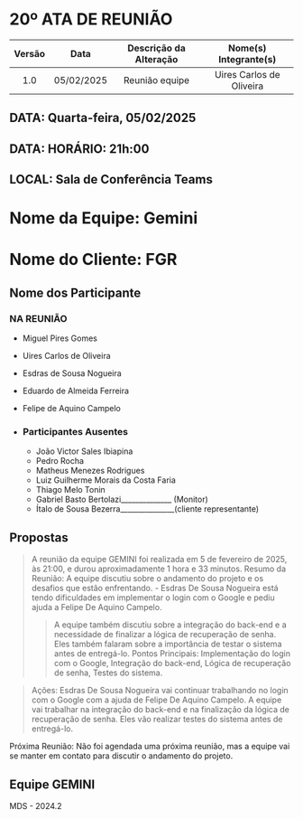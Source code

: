 # 20º ATA DE REUNIÃO

| Versão | Data | Descrição da Alteração | Nome(s) Integrante(s) |
| :----: | :--: | :--------------------: | :-------------------: |
| 1.0 | 05/02/2025 | Reunião equipe | Uires Carlos de Oliveira |

## DATA:    Quarta-feira, 05/02/2025
## DATA:    HORÁRIO:    21h:00  
## LOCAL:   Sala de Conferência Teams

# Nome da Equipe: Gemini
# Nome do Cliente: FGR

##  Nome dos Participante

### NA REUNIÃO

* Miguel Pires Gomes
* Uires Carlos de Oliveira
* Esdras de Sousa Nogueira
* Eduardo de Almeida Ferreira
* Felipe de Aquino Campelo

* ### Participantes Ausentes

    * João Victor Sales Ibiapina 
    * Pedro Rocha
    * Matheus Menezes Rodrigues
    * Luiz Guilherme Morais da Costa Faria
    * Thiago Melo Tonin
    * Gabriel Basto Bertolazi______________ (Monitor)
    * Ítalo de Sousa Bezerra_______________(cliente representante)
    
         
## Propostas

> A reunião da equipe GEMINI foi realizada em 5 de fevereiro de 2025, às 21:00, e durou aproximadamente 1 hora e 33 minutos. Resumo da Reunião:  A equipe discutiu sobre o andamento do projeto e os desafios que estão enfrentando. - Esdras De Sousa Nogueira está tendo dificuldades em implementar o login com o Google e pediu ajuda a Felipe De Aquino Campelo.
>
>> A equipe também discutiu sobre a integração do back-end e a necessidade de finalizar a lógica de recuperação de senha. Eles também falaram sobre a importância de testar o sistema antes de entregá-lo. Pontos Principais: Implementação do login com o Google, Integração do back-end, Lógica de recuperação de senha,  Testes do sistema.
 
> Ações:  Esdras De Sousa Nogueira vai continuar trabalhando no login com o Google com a ajuda de Felipe De Aquino Campelo. A equipe vai trabalhar na integração do back-end e na finalização da lógica de recuperação de senha. Eles vão realizar testes do sistema antes de entregá-lo. 
>>
>
Próxima Reunião: Não foi agendada uma próxima reunião, mas a equipe vai se manter em contato para discutir o andamento do projeto.
>

## Equipe GEMINI
MDS - 2024.2